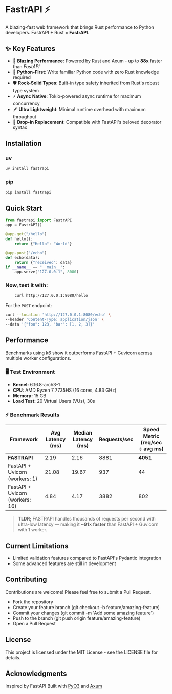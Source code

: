 # FastrAPI ⚡

A blazing-fast web framework that brings Rust performance to Python developers. FastrAPI + Rust = **FastrAPI**.

## ✨ Key Features

- 🚀 **Blazing Performance**: Powered by Rust and Axum - up to **88x** faster than *FastAPI*
- 🐍 **Python-First**: Write familiar Python code with zero Rust knowledge required
- 🛡️ **Rock-Solid Types**: Built-in type safety inherited from Rust's robust type system
- ⚡ **Async Native**: Tokio-powered async runtime for maximum concurrency
- 🪶 **Ultra Lightweight**: Minimal runtime overhead with maximum throughput
- 🎯 **Drop-in Replacement**: Compatible with FastAPI's beloved decorator syntax

## Installation

### uv
```bash
uv install fastrapi
```

### pip
```bash
pip install fastrapi
```

## Quick Start

```python
from fastrapi import FastrAPI
app = FastrAPI()

@app.get("/hello")
def hello():
    return {"Hello": "World"}

@app.post("/echo")
def echo(data):
    return {"received": data}
if __name__ == "__main__":
    app.serve("127.0.0.1", 8080)
```

### Now, test it with:
```bash
    curl http://127.0.0.1:8080/hello
```

For the `POST` endpoint:
```bash
curl --location 'http://127.0.0.1:8080/echo' \
--header 'Content-Type: application/json' \
--data '{"foo": 123, "bar": [1, 2, 3]}'
```

## Performance
Benchmarks using [k6](https://k6.io/) show it outperforms FastAPI + Guvicorn across multiple worker configurations.

### 🖥️ Test Environment
- **Kernel:** 6.16.8-arch3-1  
- **CPU:** AMD Ryzen 7 7735HS (16 cores, 4.83 GHz)  
- **Memory:** 15 GB  
- **Load Test:** 20 Virtual Users (VUs), 30s  

### ⚡ Benchmark Results

| Framework                           | Avg Latency (ms) | Median Latency (ms) | Requests/sec | **Speed Metric** (req/sec ÷ avg ms) |
|------------------------------------|-----------------|-------------------|-------------|-----------------------------------|
| **FASTRAPI**                        | 2.19            | 2.16              | 8881        | **4051**                          |
| FastAPI + Uvicorn (workers: 1)     | 21.08           | 19.67             | 937         | 44                                |
| FastAPI + Uvicorn (workers: 16)    | 4.84            | 4.17              | 3882        | 802                               |


> **TLDR;** FASTRAPI handles thousands of requests per second with ultra-low latency — making it **~91× faster** than FastAPI + Guvicorn with 1 worker.

## Current Limitations
- Limited validation features compared to FastAPI's Pydantic integration
- Some advanced features are still in development

## Contributing
Contributions are welcome! Please feel free to submit a Pull Request.

- Fork the repository
- Create your feature branch (git checkout -b feature/amazing-feature)
- Commit your changes (git commit -m 'Add some amazing feature')
- Push to the branch (git push origin feature/amazing-feature)
- Open a Pull Request

## License
This project is licensed under the MIT License - see the LICENSE file for details.

## Acknowledgments
Inspired by FastAPI
Built with [PyO3](https://github.com/PyO3/pyo3/) and [Axum](https://github.com/tokio-rs/axum/)
